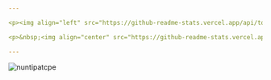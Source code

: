 ```yaml
---

<p><img align="left" src="https://github-readme-stats.vercel.app/api/top-langs?username=nuntipatcpe&show_icons=true&locale=en&layout=compact" alt="nuntipatcpe" /></p>

<p>&nbsp;<img align="center" src="https://github-readme-stats.vercel.app/api?username=nuntipatcpe&show_icons=true&locale=en" alt="nuntipatcpe" /></p>

---
```


<p><img align="center" src="https://github-readme-streak-stats.herokuapp.com/?user=nuntipatcpe&" alt="nuntipatcpe" /></p>
